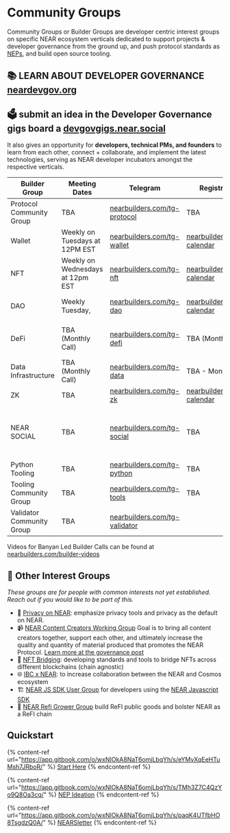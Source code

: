 # Community Groups

Community Groups or Builder Groups are developer centric interest groups on specific NEAR ecosystem verticals dedicated to support projects & developer governance from the ground up, and push protocol standards as [NEPs](https://github.com/near/NEPs), and build open source tooling.

## 📚 LEARN ABOUT DEVELOPER GOVERNANCE [neardevgov.org](https://neardevgov.org/)

## 🗳️ submit an idea in the Developer Governance gigs board a [devgovgigs.near.social](https://devgovgigs.near.social/)

It also gives an opportunity for **developers, technical PMs, and founders** to learn from each other, connect + collaborate, and implement the latest technologies, serving as NEAR developer incubators amongst the respective verticals.&#x20;

| **Builder Group**         | **Meeting Dates**                | **Telegram**                                                          | **Registration Link**                                                       | **Governance Post**                                                       | **Notes**                                                                 | **Primary Organizers**                                                                    |
| ------------------------- | -------------------------------- | --------------------------------------------------------------------- | --------------------------------------------------------------------------- | ------------------------------------------------------------------------- | ------------------------------------------------------------------------- | ----------------------------------------------------------------------------------------- |
| Protocol Community Group  | TBA                              | [nearbuilders.com/tg-protocol](http://nearbuilders.com/tg-protocol)   | TBA                                                                         | [nearbuilders.com/protocol-post](http://nearbuilders.com/protocol-post)   | [nearbuilders.com/protocol-notes](http://nearbuilders.com/protocol-notes) | [Pagoda](https://www.pagoda.co/)                                                          |
| Wallet                    | Weekly on Tuesdays at 12PM EST   | [nearbuilders.com/tg-wallet](http://nearbuilders.com/tg-wallet)       | [nearbuilders.com/wallet-calendar](http://nearbuilders.com/wallet-calendar) | [nearbuilders.com/wallet-post](http://nearbuilders.com/wallet-post)       | [nearbuilders.com/wallet-notes](http://nearbuilders.com/wallet-notes)     | [Banyan Collective](https://www.banyan.gg/)                                               |
| NFT                       | Weekly on Wednesdays at 12pm EST | [nearbuilders.com/tg-nft](http://nearbuilders.com/tg-nft)             | [nearbuilders.com/nft-calendar](http://nearbuilders.com/nft-calendar)       | [nearbuilders.com/nft-post](http://nearbuilders.com/nft-post)             | [nearbuilders.com/nft-notes](http://nearbuilders.com/nft-notes)           | [Banyan Collective](https://www.banyan.gg/)                                               |
| DAO                       | Weekly Tuesday,                  | [nearbuilders.com/tg-dao](http://nearbuilders.com/tg-dao)             | [nearbuilders.com/dao-calendar](http://nearbuilders.com/dao-calendar)       | [nearbuilders.com/dao-post](http://nearbuilders.com/dao-post)             | [nearbuilders.com/dao-notes](http://nearbuilders.com/dao-notes)           | [AstroDAO](https://astrodao.com/), [Banyan Collective](https://www.banyan.gg/)            |
| DeFi                      | TBA (Monthly Call)               | [nearbuilders.com/tg-defi](http://nearbuilders.com/tg-defi)           | TBA (Monthly Call)                                                          | [nearbuilders.com/defi-post](http://nearbuilders.com/defi-post)           | [nearbuilders.com/defi-notes](http://nearbuilders.com/defi-notes)         | [Banyan Collective](https://www.banyan.gg/), [Proximity Labs](https://www.proximity.dev/) |
| Data Infrastructure       | TBA (Monthly Call)               | [nearbuilders.com/tg-data](http://nearbuilders.com/tg-data)           | TBA - Monthly Call                                                          | [nearbuilders.com/data-post](http://nearbuilders.com/data-post)           | [nearbuilders.com/data-notes](http://nearbuilders.com/data-notes)         | [Banyan Collective](https://www.banyan.gg/), [Pagoda](https://www.pagoda.co/)             |
| ZK                        | TBA                              | [nearbuilders.com/tg-zk](http://nearbuilders.com/tg-zk)               | [nearbuilders.com/zk-calendar](http://nearbuilders.com/zk-calendar)         | [nearbuilders.com/zk-post](http://nearbuilders.com/zk-post)               | TBA                                                                       | [Pagoda](https://www.pagoda.co/)                                                          |
| NEAR SOCIAL               | TBA                              | [nearbuilders.com/tg-social](http://nearbuilders.com/tg-social)       | TBA                                                                         | [nearbuilders.com/social-post](http://nearbuilders.com/social-post)       | TBA                                                                       | James Waugh, NDC (NEAR Digital Collective)                                                |
| Python Tooling            | TBA                              | [nearbuilders.com/tg-python](http://nearbuilders.com/tg-python)       | TBA                                                                         | [nearbuilders.com/python-post](http://nearbuilders.com/python-post)       | TBA                                                                       | [NEAR Foundation](http://near.foundation)                                                 |
| Tooling Community Group   | TBA                              | [nearbuilders.com/tg-tools](http://nearbuilders.com/tg-tools)         | TBA                                                                         | [nearbuilders.com/tools-post](http://nearbuilders.com/tools-post)         | TBA                                                                       | [Pagoda](https://www.pagoda.co/)                                                          |
| Validator Community Group | TBA                              | [nearbuilders.com/tg-validator](http://nearbuilders.com/tg-validator) |                                                                             | [nearbuilders.com/validator-post](http://nearbuilders.com/validator-post) |                                                                           | Open Shards Alliance                                                                      |

Videos for Banyan Led Builder Calls can be found at [nearbuilders.com/builder-videos](http://nearbuilders.com/builder-videos)

## **🧠 Other Interest Groups**

_These groups are for people with common interests not yet established. Reach out if you would like to be part of this._

* 🔐 [Privacy on NEAR](http://nearbuilders.com/tg-privacy): emphasize privacy tools and privacy as the default on NEAR.
* 📹 [NEAR Content Creators Working Group](http://nearbuilders.com/tg-content) Goal is to bring all content creators together, support each other, and ultimately increase the quality and quantity of material produced that promotes the NEAR Protocol. [Learn more at the governance post](http://nearbuilders.com/content-post)
* 🌉 [NFT Bridging](http://nearbuilders.com/tg-bridge): developing standards and tools to bridge NFTs across different blockchains (chain agnostic)
* 🌐 [IBC x NEAR](http://nearbuilders.com/tg-ibc): to increase collaboration between the NEAR and Cosmos ecosystem
* 🏗️ [NEAR JS SDK User Group](https://nearbuilders.com/tg-js) for developers using the [NEAR Javascript SDK](https://docs.near.org/tools/near-sdk-js)
* 🌻 [NEAR Refi Grower Group](https://nearbuilders.com/tg-refi) build ReFI public goods and bolster NEAR as a ReFI chain



## Quickstart

{% content-ref url="https://app.gitbook.com/o/wxNIOkA8NaT6omjLbqYh/s/eYMvXqEeHTuMsh7JRboR/" %}
[Start Here](https://app.gitbook.com/o/wxNIOkA8NaT6omjLbqYh/s/eYMvXqEeHTuMsh7JRboR/)
{% endcontent-ref %}

{% content-ref url="https://app.gitbook.com/o/wxNIOkA8NaT6omjLbqYh/s/TMh3Z7C4QzYo9Q8Oa3cq/" %}
[NEP Ideation](https://app.gitbook.com/o/wxNIOkA8NaT6omjLbqYh/s/TMh3Z7C4QzYo9Q8Oa3cq/)
{% endcontent-ref %}

{% content-ref url="https://app.gitbook.com/o/wxNIOkA8NaT6omjLbqYh/s/paqK4UTfbHO8TsgdzQ0A/" %}
[NEARSletter](https://app.gitbook.com/o/wxNIOkA8NaT6omjLbqYh/s/paqK4UTfbHO8TsgdzQ0A/)
{% endcontent-ref %}
